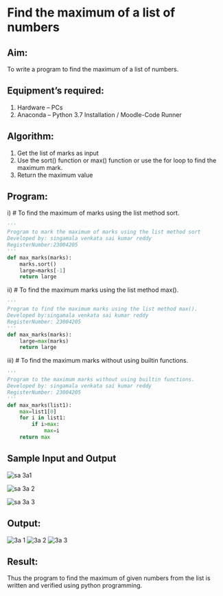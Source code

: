 # Find the maximum of a list of numbers
## Aim:
To write a program to find the maximum of a list of numbers.
## Equipment’s required:
1.	Hardware – PCs
2.	Anaconda – Python 3.7 Installation / Moodle-Code Runner
## Algorithm:
1.	Get the list of marks as input
2.	Use the sort() function or max() function or use the for loop to find the maximum mark.
3.	Return the maximum value
## Program:

i)	# To find the maximum of marks using the list method sort.
```Python
''' 
Program to mark the maximum of marks using the list method sort
Developed by: singamala venkata sai kumar reddy
RegisterNumber:23004205 
'''
def max_marks(marks):
    marks.sort()
    large=marks[-1]
    return large


```

ii)	# To find the maximum marks using the list method max().
```Python
''' 
Program to find the maximum marks using the list method max().
Developed by:singamala venkata sai kumar reddy 
RegisterNumber: 23004205
'''
def max_marks(marks):
    large=max(marks)
    return large


```

iii) # To find the maximum marks without using builtin functions.
```Python
''' 
Program to the maximum marks without using builtin functions.
Developed by: singamala venkata sai kumar reddy
RegisterNumber: 23004205
'''
def max_marks(list1):
    max=list1[0]
    for i in list1:
        if i>max:
            max=i
    return max        


```
## Sample Input and Output
![sa 3a1](https://github.com/23004205/FindMaximum/assets/138971114/899d3cb8-2c59-4d5b-a21e-59bbfcf4978f)

![sa 3a 2](https://github.com/23004205/FindMaximum/assets/138971114/53ec37bc-2cc8-42bf-a1ce-2fc57e87000b)

![sa 3a 3](https://github.com/23004205/FindMaximum/assets/138971114/f5c194e3-f18c-4cb2-8e46-1b5e1aee5cef)

## Output:
![3a 1](https://github.com/23004205/FindMaximum/assets/138971114/4feb90bd-51b5-4ec8-bb4d-bc28358a2166)
![3a 2](https://github.com/23004205/FindMaximum/assets/138971114/bde79c59-5cfd-4e77-8264-f3402275b0df)
![3a 3](https://github.com/23004205/FindMaximum/assets/138971114/a49dc348-ab78-4f5f-afa4-c94918aa2272)

## Result:

Thus the program to find the maximum of given numbers from the list is written and verified using python programming.

